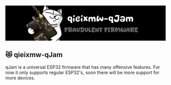 ![qieixmw-qJam Main Menu](./media/pictures/qieixmw-qJam_banner.jpg)
## 😻 qieixmw-qJam
qJam is a universal ESP32 firmware that has many offensive features.
For now it only supports regular ESP32's, soon there will be more support for more devices.
